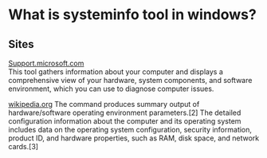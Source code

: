 # What is systeminfo tool in windows?

## Sites

[Support.microsoft.com](https://support.microsoft.com/en-us/topic/description-of-microsoft-system-information-msinfo32-exe-tool-10d335d8-5834-90b4-8452-42c58e61f9fc#:~:text=This%20tool%20gathers%20information%20about,use%20to%20diagnose%20computer%20issues.)  
This tool gathers information about your computer and displays a comprehensive view of your hardware, system components, and software environment, which you can use to diagnose computer issues.  

[wikipedia.org](https://en.wikipedia.org/wiki/Systeminfo.exe)
The command produces summary output of hardware/software operating environment parameters.[2] The detailed configuration information about the computer and its operating system includes data on the operating system configuration, security information, product ID, and hardware properties, such as RAM, disk space, and network cards.[3]
